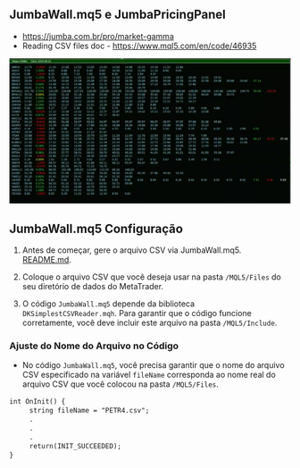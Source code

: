 ## JumbaWall.mq5 e JumbaPricingPanel

- https://jumba.com.br/pro/market-gamma
- Reading CSV files doc - https://www.mql5.com/en/code/46935

![Jumba Pricing Panel](https://github.com/hyperFounder/improved-spoon/blob/main/JumbaPricingPanel.png)

## JumbaWall.mq5 Configuração

1. Antes de começar, gere o arquivo CSV via JumbaWall.mq5. [README.md](https://github.com/hyperFounder/improved-spoon/tree/main/CSV).

2. Coloque o arquivo CSV que você deseja usar na pasta `/MQL5/Files` do seu diretório de dados do MetaTrader.

3. O código `JumbaWall.mq5` depende da biblioteca `DKSimplestCSVReader.mqh`. Para garantir que o código funcione corretamente, você deve incluir este arquivo na pasta `/MQL5/Include`. 

### Ajuste do Nome do Arquivo no Código

- No código `JumbaWall.mq5`, você precisa garantir que o nome do arquivo CSV especificado na variável `fileName` corresponda ao nome real do arquivo CSV que você colocou na pasta `/MQL5/Files`. 
```mql5
int OnInit() {
     string fileName = "PETR4.csv";
     .
     .
     .
     return(INIT_SUCCEEDED);
}
```
